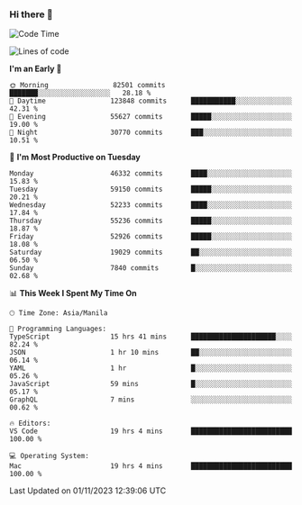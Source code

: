 ### Hi there 👋

<!--START_SECTION:waka-->
![Code Time](http://img.shields.io/badge/Code%20Time-4%2C481%20hrs%2033%20mins-blue)

![Lines of code](https://img.shields.io/badge/From%20Hello%20World%20I%27ve%20Written-110.5%20million%20lines%20of%20code-blue)

**I'm an Early 🐤** 

```text
🌞 Morning                82501 commits       ███████░░░░░░░░░░░░░░░░░░   28.18 % 
🌆 Daytime                123848 commits      ███████████░░░░░░░░░░░░░░   42.31 % 
🌃 Evening                55627 commits       █████░░░░░░░░░░░░░░░░░░░░   19.00 % 
🌙 Night                  30770 commits       ███░░░░░░░░░░░░░░░░░░░░░░   10.51 % 
```
📅 **I'm Most Productive on Tuesday** 

```text
Monday                   46332 commits       ████░░░░░░░░░░░░░░░░░░░░░   15.83 % 
Tuesday                  59150 commits       █████░░░░░░░░░░░░░░░░░░░░   20.21 % 
Wednesday                52233 commits       ████░░░░░░░░░░░░░░░░░░░░░   17.84 % 
Thursday                 55236 commits       █████░░░░░░░░░░░░░░░░░░░░   18.87 % 
Friday                   52926 commits       █████░░░░░░░░░░░░░░░░░░░░   18.08 % 
Saturday                 19029 commits       ██░░░░░░░░░░░░░░░░░░░░░░░   06.50 % 
Sunday                   7840 commits        █░░░░░░░░░░░░░░░░░░░░░░░░   02.68 % 
```


📊 **This Week I Spent My Time On** 

```text
🕑︎ Time Zone: Asia/Manila

💬 Programming Languages: 
TypeScript               15 hrs 41 mins      █████████████████████░░░░   82.24 % 
JSON                     1 hr 10 mins        ██░░░░░░░░░░░░░░░░░░░░░░░   06.14 % 
YAML                     1 hr                █░░░░░░░░░░░░░░░░░░░░░░░░   05.26 % 
JavaScript               59 mins             █░░░░░░░░░░░░░░░░░░░░░░░░   05.17 % 
GraphQL                  7 mins              ░░░░░░░░░░░░░░░░░░░░░░░░░   00.62 % 

🔥 Editors: 
VS Code                  19 hrs 4 mins       █████████████████████████   100.00 % 

💻 Operating System: 
Mac                      19 hrs 4 mins       █████████████████████████   100.00 % 
```


 Last Updated on 01/11/2023 12:39:06 UTC
<!--END_SECTION:waka-->


<!--
**rad182/rad182** is a ✨ _special_ ✨ repository because its `README.md` (this file) appears on your GitHub profile.

Here are some ideas to get you started:

- 🔭 I’m currently working on ...
- 🌱 I’m currently learning ...
- 👯 I’m looking to collaborate on ...
- 🤔 I’m looking for help with ...
- 💬 Ask me about ...
- 📫 How to reach me: ...
- 😄 Pronouns: ...
- ⚡ Fun fact: ...
-->
